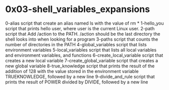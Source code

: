 # 0x03-shell_variables_expansions
0-alias script that create an alias named ls with the value of rm *
1-hello_you script that prints hello user, where user is the current Linux user.
2-path script that Add /action to the PATH. /action should be the last directory the shell looks into when looking for a program
3-paths script that counts the number of directories in the PATH
4-global_variables script that lists environment variables
5-local_variables script that lists all local variables and environment variables, and functions
6-create_local_variable script that creates a new local variable
7-create_global_variable script that creates a new global variable
8-true_knowledge script that prints the result of the addition of 128 with the value stored in the environment variable TRUEKNOWLEDGE, followed by a new line
9-divide_and_rule script that prints the result of POWER divided by DIVIDE, followed by a new line
